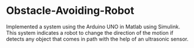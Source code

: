 # Obstacle-Avoiding-Robot
Implemented a system using the Arduino UNO in Matlab using Simulink. This system indicates a robot to change the direction of the motion if detects any object that comes in path with the help of an ultrasonic sensor.
